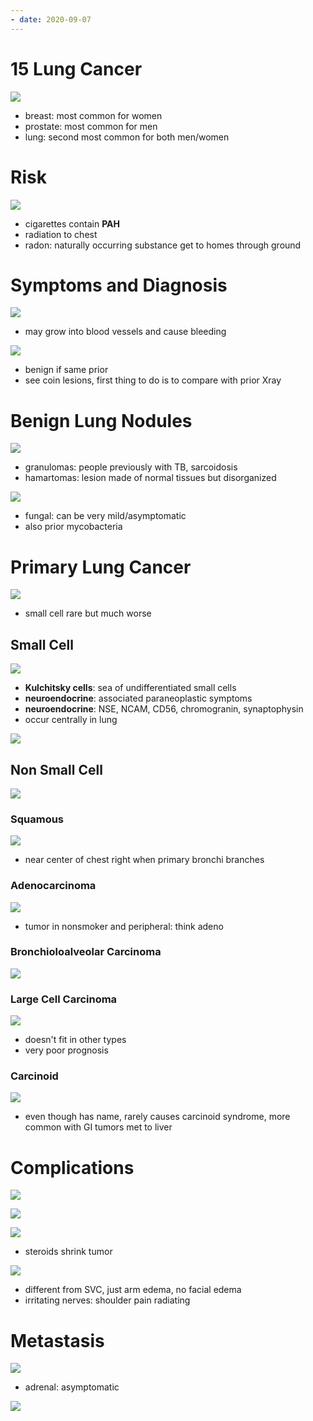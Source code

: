 ```yaml
---
- date: 2020-09-07
---
```


# 15 Lung Cancer

<!-- cancer epidemiology -->

![](https://photos.thisispiggy.com/file/wikiFiles/SSWikqQ.jpg)

- breast: most common for women
- prostate: most common for men
- lung: second most common for both men/women

# Risk

<!-- lung cancer risks -->

![](https://photos.thisispiggy.com/file/wikiFiles/hTGvN7O.jpg)

- cigarettes contain **PAH**
- radiation to chest
- radon: naturally occurring substance get to homes through ground

# Symptoms and Diagnosis

<!-- lung cancer symptoms and diagnosis -->

![](https://photos.thisispiggy.com/file/wikiFiles/INaH2cY.jpg)

- may grow into blood vessels and cause bleeding

![](https://photos.thisispiggy.com/file/wikiFiles/Zyvu0I4.jpg)

- benign if same prior
- see coin lesions, first thing to do is to compare with prior Xray

# Benign Lung Nodules

<!-- benign lung nodules causes -->

![](https://photos.thisispiggy.com/file/wikiFiles/LheK6FL.jpg)

- granulomas: people previously with TB, sarcoidosis
- hamartomas: lesion made of normal tissues but disorganized

![](https://photos.thisispiggy.com/file/wikiFiles/RWw3Lrf.jpg)

- fungal: can be very mild/asymptomatic
- also prior mycobacteria

# Primary Lung Cancer

<!-- primary lung cancer types -->

![](https://photos.thisispiggy.com/file/wikiFiles/aLUJlS8.jpg)

- small cell rare but much worse

## Small Cell

<!-- small cell lung cancer demographics and histology, symptoms -->

![](https://photos.thisispiggy.com/file/wikiFiles/cUycJCa.jpg)

- **Kulchitsky cells**: sea of undifferentiated small cells
- **neuroendocrine**: associated paraneoplastic symptoms
- **neuroendocrine**: NSE, NCAM, CD56, chromogranin, synaptophysin
- occur centrally in lung

![](https://photos.thisispiggy.com/file/wikiFiles/1EdNSCh.jpg)

## Non Small Cell

<!-- nonsmall cell cancers include -->

![](https://photos.thisispiggy.com/file/wikiFiles/z2SGziv.jpg)

### Squamous

<!-- squamous histology, demographics, symptoms, characteristics -->

![](https://photos.thisispiggy.com/file/wikiFiles/etxbDjd.jpg)

- near center of chest right when primary bronchi branches

### Adenocarcinoma

<!-- adenocarcinoma characteristics, demographics -->

![](https://photos.thisispiggy.com/file/wikiFiles/oIoI6Ef.jpg)

- tumor in nonsmoker and peripheral: think adeno

### Bronchioloalveolar Carcinoma

<!-- bronchioloalveolar carcinoma characteristics, types -->

![](https://photos.thisispiggy.com/file/wikiFiles/KKThqeT.jpg)

### Large Cell Carcinoma

<!-- large cell carcinoma characteristics, demographics -->

![](https://photos.thisispiggy.com/file/wikiFiles/Q7UbHUZ.jpg)

- doesn't fit in other types
- very poor prognosis

### Carcinoid

<!-- carcinoid tumor in lung characteristics, symptoms -->

![](https://photos.thisispiggy.com/file/wikiFiles/jKeHSZJ.jpg)

- even though has name, rarely causes carcinoid syndrome, more common with GI tumors met to liver

# Complications

<!-- lung cancer complications and symptoms -->

![](https://photos.thisispiggy.com/file/wikiFiles/gnFwl8V.jpg)

![](https://photos.thisispiggy.com/file/wikiFiles/eie6zYT.jpg)

![](https://photos.thisispiggy.com/file/wikiFiles/hu7LIWd.jpg)

- steroids shrink tumor

![](https://photos.thisispiggy.com/file/wikiFiles/FDEuciC.jpg)

- different from SVC, just arm edema, no facial edema
- irritating nerves: shoulder pain radiating

# Metastasis

<!-- lung metastasis from and to -->

![](https://photos.thisispiggy.com/file/wikiFiles/yR7cWy0.jpg)

- adrenal: asymptomatic

![](https://photos.thisispiggy.com/file/wikiFiles/sE5K2Fr.jpg)
